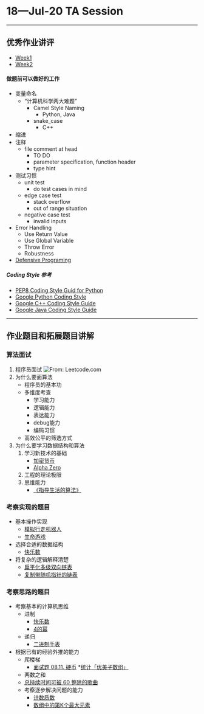 # 18—Jul-20 TA Session
---
## 优秀作业讲评

* [Week1](https://github.com/algorithm012/algorithm012/issues/1)
* [Week2](https://github.com/algorithm012/algorithm012/issues/20)

#### 做题前可以做好的工作

* 变量命名 
	* “计算机科学两大难题” 
	  * Camel Style Naming
		* Python, Java
	  * snake\_case
		* C++
* 缩进
* 注释
	* file comment at head
		* TO DO
		* parameter specification, function header
		* type hint
* 测试习惯
	* unit test
		* do test cases in mind
	* edge case test
		* stack overflow
		* out of range situation
  	* negative case test
		* invalid inputs
* Error Handling
	* Use Return Value
  	* Use Global Variable
  	* Throw Error
	* Robustness
* [Defensive Programing](https://zhuanlan.zhihu.com/p/19959873)

##### Coding Style 参考

* [PEP8 Coding Style Guid for Python](https://www.python.org/dev/peps/pep-0008/)
* [Google Python Coding Style](http://google.github.io/styleguide/pyguide.html)
* [Google C++ Coding Style Guide](https://google.github.io/styleguide/cppguide.html)
* [Google Java Coding Style Guide](https://google.github.io/styleguide/javaguide.html)

---
## 作业题目和拓展题目讲解
### 算法面试
1. 程序员面试
	![From: Leetcode.com](/img.jpg)
2. 为什么要面算法
	* 程序员的基本功
	* 多维度考查
		* 学习能力
		* 逻辑能力
		* 表达能力
		* debug能力
		* 编码习惯
	* 高效公平的筛选方式
3. 为什么要学习数据结构和算法
	1. 学习新技术的基础
	  	* [加密货币](https://liuyehcf.github.io/2018/07/10/%E5%B7%A6%E8%80%B3%E5%90%AC%E9%A3%8E-%E8%AF%BB%E4%B9%A6%E7%AC%94%E8%AE%B0/)
		* [Alpha Zero](https://zhuanlan.zhihu.com/p/32952677)
	2. 工程的理论极限
	3. 思维能力
		* [《指导生活的算法》](https://book.douban.com/subject/26783732/)

### 考察实现的题目

* 基本操作实现
    * [模拟行走机器人](https://leetcode-cn.com/problems/walking-robot-simulation/https://leetcode-cn.com/problems/walking-robot-simulation/)
    * [ 生命游戏](https://leetcode-cn.com/problems/game-of-life/)
* 选择合适的数据结构
    * [快乐数](https://leetcode-cn.com/problems/happy-number/)
* 将复杂的逻辑解释清楚
    * [扁平化多级双向链表](https://leetcode-cn.com/problems/flatten-a-multilevel-doubly-linked-list/)
    *  [复制带随机指针的链表](https://leetcode-cn.com/problems/copy-list-with-random-pointer/)

### 考察思路的题目

* 考察基本的计算机思维
    * 进制
        *  [快乐数](https://leetcode-cn.com/problems/poor-pigs/)
        * [4的幂](https://leetcode-cn.com/problems/power-of-four/)
    * 递归
        * [ 二进制手表](https://leetcode-cn.com/problems/binary-watch/)
* 根据已有的经验外推的能力
    * 爬楼梯
        * [ 面试题 08.11. 硬币](https%3A//leetcode-cn.com/problems/coin-lcci/)
        *[统计「优美子数组」](https://leetcode-cn.com/problems/count-number-of-nice-subarrays)
    * 两数之和
    *   [总持续时间可被 60 整除的歌曲](https://leetcode.com/problems/pairs-of-songs-with-total-durations-divisible-by-60/)
    * 考察逐步解决问题的能力
        *  [计数质数](https://leetcode-cn.com/problems/count-primes/)
        *  [数组中的第K个最大元素](https://leetcode-cn.com/problems/kth-largest-element-in-an-array/)
